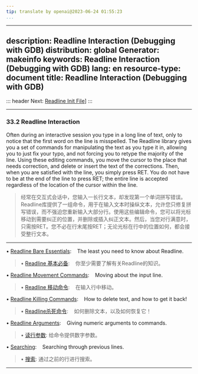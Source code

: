 ```yaml
---
tip: translate by openai@2023-06-24 01:55:23
...
```

---
description: Readline Interaction (Debugging with GDB)
distribution: global
Generator: makeinfo
keywords: Readline Interaction (Debugging with GDB)
lang: en
resource-type: document
title: Readline Interaction (Debugging with GDB)
---
::: header
Next: [Readline Init File](Readline-Init-File.html#Readline-Init-File)]
:::

---

### 33.2 Readline Interaction


Often during an interactive session you type in a long line of text, only to notice that the first word on the line is misspelled. The Readline library gives you a set of commands for manipulating the text as you type it in, allowing you to just fix your typo, and not forcing you to retype the majority of the line. Using these editing commands, you move the cursor to the place that needs correction, and delete or insert the text of the corrections. Then, when you are satisfied with the line, you simply press RET. You do not have to be at the end of the line to press RET; the entire line is accepted regardless of the location of the cursor within the line.

> 经常在交互式会话中，您输入一长行文本，却发现第一个单词拼写错误。Readline库提供了一组命令，用于在输入文本时操纵文本，允许您只修复拼写错误，而不强迫您重新输入大部分行。使用这些编辑命令，您可以将光标移动到需要纠正的位置，并删除或插入纠正文本。然后，当您对行满意时，只需按RET。您不必在行末尾按RET；无论光标在行中的位置如何，都会接受整行文本。

---


• [Readline Bare Essentials](Readline-Bare-Essentials.html#Readline-Bare-Essentials):              The least you need to know about Readline.

> • [Readline 基本必备](Readline-Bare-Essentials.html#Readline-Bare-Essentials):              你至少需要了解有关Readline的知识。

• [Readline Movement Commands](Readline-Movement-Commands.html#Readline-Movement-Commands):        Moving about the input line.

> • [Readline 移动命令](Readline-Movement-Commands.html#Readline-Movement-Commands):        在输入行中移动。

• [Readline Killing Commands](Readline-Killing-Commands.html#Readline-Killing-Commands):           How to delete text, and how to get it back!

> • [Readline杀死命令](Readline-Killing-Commands.html#Readline-Killing-Commands):           如何删除文本，以及如何恢复它！

• [Readline Arguments](Readline-Arguments.html#Readline-Arguments):                                Giving numeric arguments to commands.

> • [读行参数](Readline-Arguments.html#Readline-Arguments): 给命令提供数字参数。

• [Searching](Searching.html#Searching):                                                           Searching through previous lines.

> • [搜索](Searching.html#Searching): 通过之前的行进行搜索。

---
